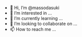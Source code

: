 - 👋 Hi, I’m @massodasuki
- 👀 I’m interested in ...
- 🌱 I’m currently learning ...
- 💞️ I’m looking to collaborate on ...
- 📫 How to reach me ...

<!---
massodasuki/massodasuki is a ✨ special ✨ repository because its `README.md` (this file) appears on your GitHub profile.
You can click the Preview link to take a look at your changes.
--->
